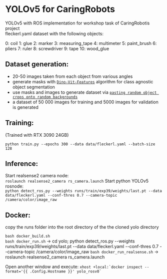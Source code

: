 # YOLOv5 for CaringRobots
YOLOv5 with ROS implementation for workshop task of CaringRobotis project  
fleckerl.yaml dataset with the following objects:  

0: coil
1: glue
2: marker
3: measuring_tape
4: multimeter
5: paint_brush
6: pliers
7: ruler
8: screwdriver
9: tape
10: wood_glue  

## Dataset generation:
- 20-50 images taken from each object from various angles
- generate masks with [`Dino-Vit-Features`](https://github.com/ShirAmir/dino-vit-features) algorithm for class agnostic object segmentation  
- use masks and images to generate dataset via [`pasting random object crops onto random backgrounds`](https://medium.com/@alexppppp/how-to-create-synthetic-dataset-for-computer-vision-object-detection-fd8ab2fa5249) 
- a dataset of 50 000 images for training and 5000 images for validation is generated

## Training:
(Trained with RTX 3090 24GB)  

`python train.py --epochs 300 --data data/fleckerl.yaml --batch-size 128`

## Inference:
Start realsense2 camera node:  
`roslaunch realsense2_camera rs_camera.launch`
Start python YOLOv5 rosnode:  
`python detect_ros.py --weights runs/train/exp39/weights/last.pt --data data/fleckerl.yaml --conf-thres 0.7 --camera-topic /camera/color/image_raw`

## Docker:
copy the runs folder into the root directory of the the cloned yolo directory  

`bash docker_build.sh`  
`bash docker_run.sh`  -> cd yolo; python detect_ros.py --weights runs/train/exp39/weights/last.pt --data data/fleckerl.yaml --conf-thres 0.7 --camera-topic /camera/color/image_raw
`bash docker_run_realsense.sh`  -> roslaunch realsense2_camera rs_camera.launch  

Open another window and execute: `` xhost +local:`docker inspect --format='{{ .Config.Hostname }}' yolo_rosv0` ``






